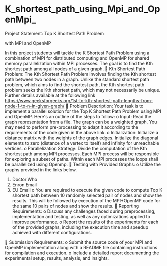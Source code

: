 # K_shortest_path_using_Mpi_and_OpenMpi_
Project Statement: Top K Shortest Path Problem

with MPI and OpenMP

In this project students will tackle the K Shortest Path Problem using a combination of MPI for
distributed computing and OpenMP for shared memory parallelization within MPI processes.
The goal is to find the Kth shortest path among all nodes of a given graph.
 Kth Shortest Path Problem: The Kth Shortest Path Problem involves finding the
Kth shortest path between two nodes in a graph. Unlike the standard shortest path
problem, which aims to find the shortest path, the Kth shortest path problem seeks the
Kth shortest path, which may not necessarily be unique.
Further details available at the following link
https://www.geeksforgeeks.org/1st-to-kth-shortest-path-lengths-from-node-1-to-n-in-given-graph/
 Problem Description: Your task is to implement a parallel solution for the Top K
Shortest Path Problem using MPI and OpenMP. Here's an outline of the steps to
follow:
o Input: Read the graph representation from a file. The graph can be a weighted
graph. You may need to perform pre-processing to adapt it according to the
requirements of the code given in the above link.
o Initialization: Initialize a distance matrix with the weights of the graph edges.
Initialize the diagonal elements to zero (distance of a vertex to itself) and
infinity for unreachable vertices.
o Parallelization Strategy: Divide the computation of the Kth shortest path
among MPI processes. Each MPI process will be responsible for exploring a
subset of paths. Within each MPI processes the loops shall be parallelized
using Openmp.
 Testing with Provided Graphs:
o Utilize the graphs provided in the links below.
1. Doctor Who
2. Enron Email
3. EU Email
o You are required to execute the given code to compute Top K shortest path
between 10 randomly selected pair of nodes and show the results. This will be
followed by execution of the MPI+OpenMP code for the same 10 pairs of nodes
and show the results.
 Reporting Requirements:
o Discuss any challenges faced during preprocessing, implementation and
testing, as well as any optimizations applied to improve performance.
o Report the results of the experiments for each of the provided graphs, including
the execution time and speedup achieved with different configurations.

 Submission Requirements:
o Submit the source code of your MPI and OpenMP implementation along with
a README file containing instructions for compilation and execution.
o Include a detailed report documenting the experimental setup, results,
analysis, and insights.
